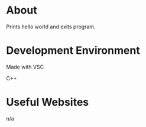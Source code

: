 # About

Prints hello world and exits program.

# Development Environment

Made with VSC

C++

# Useful Websites

n/a